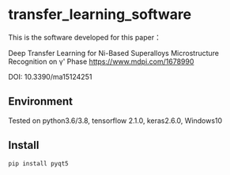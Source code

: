 # transfer_learning_software
This is the software developed for this paper：


Deep Transfer Learning for Ni-Based Superalloys Microstructure Recognition on γ' Phase
https://www.mdpi.com/1678990 


DOI: 10.3390/ma15124251
## Environment
Tested on python3.6/3.8, tensorflow 2.1.0, keras2.6.0, Windows10

## Install
```bash
pip install pyqt5
```
